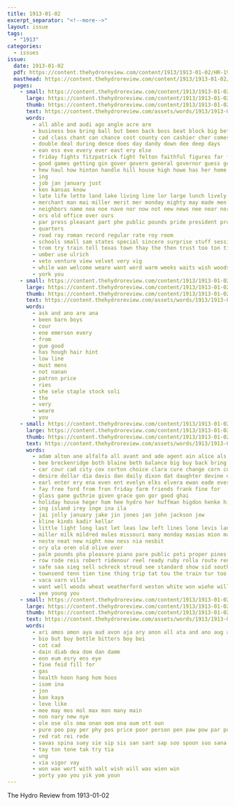 ```yaml
---
title: 1913-01-02
excerpt_separator: "<!--more-->"
layout: issue
tags:
  - "1913"
categories:
  - issues
issue:
  date: 1913-01-02
  pdf: https://content.thehydroreview.com/content/1913/1913-01-02/HR-1913-01-02.pdf
  masthead: https://content.thehydroreview.com/content/1913/1913-01-02/masthead/HR-1913-01-02.jpg
  pages:
    - small: https://content.thehydroreview.com/content/1913/1913-01-02/small/HR-1913-01-02-01.jpg
      large: https://content.thehydroreview.com/content/1913/1913-01-02/large/HR-1913-01-02-01.jpg
      thumb: https://content.thehydroreview.com/content/1913/1913-01-02/thumbnails/HR-1913-01-02-01.jpg
      text: https://content.thehydroreview.com/assets/words/1913/1913-01-02/HR-1913-01-02-01.txt
      words:
        - all able and audi ago angle acre are
        - business box bring ball but been back boss beat block big better bell beams best bank
        - cad class chant can chance cost county con cashier cher comes cot caddo call cotton city cash cruce company come came chandler christmas course
        - double deal during dence does day dandy down dee deep days
        - ean ess eve every ever east ery else
        - friday fights fitzpatrick fight felton faithful figures far friends fine first fresh ference fellows fellow fair fear force few former farmer from farm fun for fall
        - good games getting gin gover govern general governor guess goin gave going gov glad goods
        - hew haul how hinton handle hill house high howe has her home head hydro hag hearty hails hundred happy him had
        - ing
        - job jan january just
        - ken kansas know
        - late life lette land lake living line lor large lunch lively let lacy laws liber little live lorene less law last
        - merchant man mai miller merit mer monday mighty may made men music mention matter many market more much myers
        - neighbors name nea noe nave nor now not new news nee near north
        - ors old office over ours
        - par press pleasant part phe public pounds pride president proven pope place parcels palmer power present person post pay pound past plan price pone paper
        - quarters
        - road ray roman record regular rate roy room
        - schools small sam states special sincere surprise stuff session strong sale size see shape show such state season stage south schoo share shown selling soon sand school stock slice stunz
        - trom try train tell texas town thay the then trust too ton times them tax tian tittle troller than take
        - umber use ulrich
        - veto venture view velvet very vig
        - while wan welcome weare want word warm weeks waits wish woods way with will wife was winter work went week wil words
        - york you
    - small: https://content.thehydroreview.com/content/1913/1913-01-02/small/HR-1913-01-02-02.jpg
      large: https://content.thehydroreview.com/content/1913/1913-01-02/large/HR-1913-01-02-02.jpg
      thumb: https://content.thehydroreview.com/content/1913/1913-01-02/thumbnails/HR-1913-01-02-02.jpg
      text: https://content.thehydroreview.com/assets/words/1913/1913-01-02/HR-1913-01-02-02.txt
      words:
        - ask and ano are ana
        - been barn boys
        - cour
        - ene emerson every
        - from
        - gue good
        - has hough hair hint
        - low line
        - must mens
        - not nanan
        - patron price
        - ries
        - she sele staple stock soli
        - the
        - very
        - weare
        - you
    - small: https://content.thehydroreview.com/content/1913/1913-01-02/small/HR-1913-01-02-03.jpg
      large: https://content.thehydroreview.com/content/1913/1913-01-02/large/HR-1913-01-02-03.jpg
      thumb: https://content.thehydroreview.com/content/1913/1913-01-02/thumbnails/HR-1913-01-02-03.jpg
      text: https://content.thehydroreview.com/assets/words/1913/1913-01-02/HR-1913-01-02-03.txt
      words:
        - adam alton ane alfalfa all avant and ade agent ain alice als abbott ada acres asp
        - bee breckenridge both blaine beth balance big buy back bring bunk bottle bradley busi been bates blem breed baptist bene ban
        - car cour cad city cox corton choice clara cure change corn collins come christ church count call court core cast carr cine carrier cos con crank
        - desire dollar dia davis dan daily dixon dat daughter devine dee day duna
        - earl enter ery ena even ent evelyn elks elvera ewan eade every
        - fay free ford from fron friday farm friends frank fine for
        - glass gane guthrie given grace gon gor good ghai
        - holiday house heger hom hee hydro her huffman higdon henke hinton has hay held hawes hiss head hibbs home halas hope
        - ing island irey inge ina ila
        - jai jolly january jake jin jones jan john jackson jew
        - kline kinds kadir kellar
        - little light long last let leas low left lines lone levis lan
        - miller milk mildred mules missouri many monday masias mion mares marvel menary market must millet mary merit mae morning margaret mccullock markey
        - neste neat new night now ness nia nesbit
        - ory ola oren old olive over
        - palm pounds pha pleasure piano pare public poti proper pines per pana pope pay pee patter price pass pili past penn pan
        - row rode reis robert ridenour reel ready ruby rolla route reno rout rious reynolds ruth rouen ronnie ret regular roe rock roscoe reels ray
        - safe saa sieg sell schreck stroud see standard show sid southall sie smith seen stockton seek sale special shows saturday solo sad star set stock skal sunday siow sims salle sia susie stuff schooling scope service
        - townsend tenn tien tine thing trip tat tou the train tur too tira tracy then them test
        - vaca varn ville
        - want well woods wheat weatherford weston white won wiehe will work wife wool wil watch winners win week with wehe was weeks west wild
        - yee young you
    - small: https://content.thehydroreview.com/content/1913/1913-01-02/small/HR-1913-01-02-04.jpg
      large: https://content.thehydroreview.com/content/1913/1913-01-02/large/HR-1913-01-02-04.jpg
      thumb: https://content.thehydroreview.com/content/1913/1913-01-02/thumbnails/HR-1913-01-02-04.jpg
      text: https://content.thehydroreview.com/assets/words/1913/1913-01-02/HR-1913-01-02-04.txt
      words:
        - ari amos amon aya aud avon aja ary anon all ata and ano aug ayes
        - bio but buy bottle bitters boy bei
        - cot cad
        - dain diab dea dom dan damm
        - eon eum esry ens eye
        - fine feid fill for
        - gas
        - health hoon hang hom hoos
        - isom ina
        - jon
        - kao kaya
        - leve like
        - mee may mos mol max mon many main
        - non nary new nye
        - ole ose ols oma onan oom ona oum ott oun
        - pure poo pay per phy pos price poor person pen paw pow par pun pap pry poot pio papa pao pin
        - red rat rei rede
        - savas spina suey sie sip sis san sant sap soo spoon suo sana sour sue sony sey saad sau sund sid sed syren say sea stom suva saya soy savo sens six sho sleep sot sias sano sabas sup saupe sila strength sou
        - tay ton tone tak try tia
        - ung
        - via vigor vay
        - won wax wort with walt wish will was wien win
        - yorty yao you yik yom youn
---
```


The Hydro Review from 1913-01-02

<!--more-->

